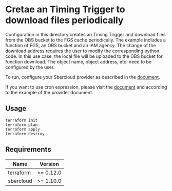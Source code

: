 # Cretae an Timing Trigger to download files periodically

Configuration in this directory creates an Timing Trigger and download files from the OBS bucket to the
FGS cache periodically. The example includes a function of FGS, an OBS bucket and an IAM agency.
The change of the download address requires the user to modify the corresponding python code.
In this use case, the local file will be uploaded to the OBS bucket for function download.
The object name, object address, etc. need to be configured by the user.

To run, configure your Sbercloud provider as described in the
[document](https://registry.terraform.io/providers/sbercloud-terraform/sbercloud/latest/docs).

If you want to use cron expression, please visit the
[document](https://support.hc.sbercloud.ru/en-us/api/functiongraph/functiongraph_06_0103.html)
and according to the example of the provider document.

## Usage

```
terraform init
terraform plan
terraform apply
terraform destroy
```

## Requirements

| Name | Version   |
| ---- |-----------|
| terraform | >= 0.12.0 |
| sbercloud | >= 1.10.0 |
